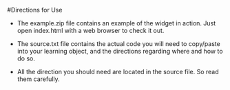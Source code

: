 #Directions for Use



- The example.zip file contains an example of the widget in action. Just open index.html with a web browser to check it out.

- The source.txt file contains the actual code you will need to copy/paste into your learning object, and the directions regarding where and how to do so.

- All the direction you should need are located in the source file. So read them carefully.


